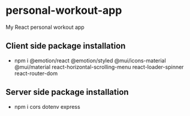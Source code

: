# personal-workout-app
My React personal workout app

## Client side package installation
- npm i @emotion/react @emotion/styled @mui/icons-material @mui/material react-horizontal-scrolling-menu react-loader-spinner react-router-dom

## Server side package installation
- npm i cors dotenv express